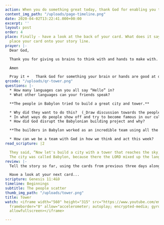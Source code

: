 ```yaml
---
action: When you do something great today, thank God for enabling you to do it!
content_img_path: "/uploads/page-timeline.png"
date: 2020-04-02T13:22:41.000+00:00
excerpt: ''
layout: post
order: 4
place: Finally - have a look at the back of your card. What does it say? You can now
  place your card onto your story line.
prayer: |-
  Dear God,

  Thank you for giving us brains to think with and hands to make with. We want to use them to make your name great and to please you. Please help us.

  Amen

  Pray it +   Thank God for something your brain or hands are good at doing and ask him to help you to use it for his fame.
qrcode: "/uploads/qr-tower.png"
questions: |-
  * How many languages can you all say “Hello” in?
  * What other languages can your friends speak?

  **The people in Babylon tried to build a great city and tower.**

  * Why did they want to do this?  (_Draw discussion towards the people’s desire to make a name for themselves and become famous_.)
  * In what ways do people show off and try to become famous in our culture?
  * How did God disrupt the Babylonian building project and why?

  **The builders in Babylon worked as an incredible team using all the gifts and talents God has given them to create something amazing. However, they left God out of their project and they did not use their brains and hands to please him.**

  * How can we be a team with God in how we think and act this week?
read_scripture: |2

  They said, “Now let's build a city with a tower that reaches the sky, so that we can make a name for ourselves and not be scattered all over the earth.”
  The city was called Babylon, because there the LORD mixed up the language of all the people, and from there he scattered them all over the earth.
review: |-
  Tell the story so far, using the cards from previous three days along the storyline.

  Have a look at your next card...
scripture: Genesis 11:4&9
timeline: Beginnings
subtitle: The people scatter
thumb_img_path: "/uploads/tower.png"
title: Tower
watch: <iframe width="560" height="315" src="https://www.youtube.com/embed/CW-NXNzdZhM"
  frameborder="0" allow="accelerometer; autoplay; encrypted-media; gyroscope; picture-in-picture"
  allowfullscreen></iframe>

---
```

